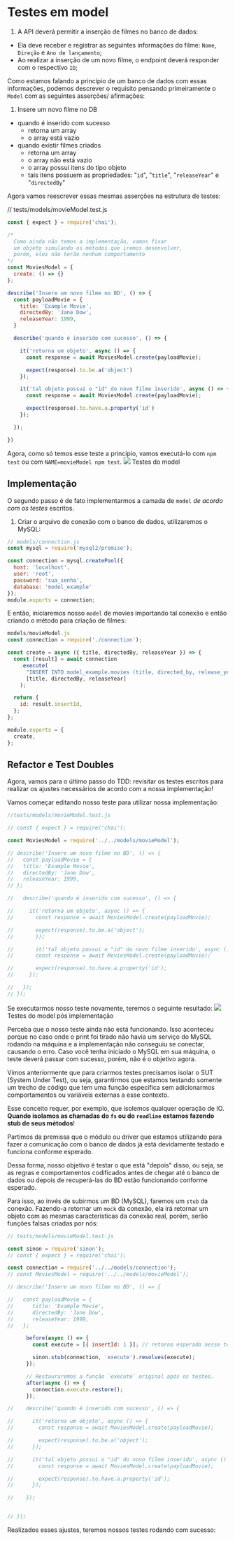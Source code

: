# Testes em model
1. A API deverá permitir a inserção de filmes no banco de dados:
- Ela deve receber e registrar as seguintes informações do filme: `Nome`, `Direção` e `Ano de lançamento`;
- Ao realizar a inserção de um novo filme, o endpoint deverá responder com o respectivo `ID`;

Como estamos falando a princípio de um banco de dados com essas informações, podemos descrever o requisito pensando primeiramente o `Model` com as seguintes asserções/ afirmações:

1. Insere um novo filme no DB
- quando é inserido com sucesso
   - retorna um array
   - o array está vazio
- quando existir filmes criados
   - retorna um array
   - o array não está vazio
   - o array possui itens do tipo objeto
   - tais itens possuem as propriedades: "`id`", "`title`", "`releaseYear`" e "`directedBy`"

Agora vamos reescrever essas mesmas asserções na estrutura de testes:

// tests/models/movieModel.test.js
```js
const { expect } = require('chai');

/*
  Como ainda não temos a implementação, vamos fixar
  um objeto simulando os métodos que iremos desenvolver,
  porém, eles não terão nenhum comportamento
*/
const MoviesModel = {
  create: () => {}
};

describe('Insere um novo filme no BD', () => {
  const payloadMovie = {
    title: 'Example Movie',
    directedBy: 'Jane Dow',
    releaseYear: 1999,
  }

  describe('quando é inserido com sucesso', () => {

    it('retorna um objeto', async () => {
      const response = await MoviesModel.create(payloadMovie);

      expect(response).to.be.a('object')
    });

    it('tal objeto possui o "id" do novo filme inserido', async () => {
      const response = await MoviesModel.create(payloadMovie);

      expect(response).to.have.a.property('id')
    });

  });

})
```

Agora, como só temos esse teste a princípio, vamos executá-lo com `npm test` ou com `NAME=movieModel npm test`.
<img src="../img/../../img/arquitetura-testes-1.png">
Testes do model


## Implementação
O segundo passo é de fato implementarmos a camada de `model` *de acordo com os testes* escritos.

1. Criar o arquivo de conexão com o banco de dados, utilizaremos o MySQL:
```js
// models/connection.js
const mysql = require('mysql2/promise');

const connection = mysql.createPool({
  host: 'localhost',
  user: 'root',
  password: 'sua_senha',
  database: 'model_example'
});
module.exports = connection;
```

E então, iniciaremos nosso `model` de movies importando tal conexão e então criando o método para criação de filmes:
```js
models/movieModel.js
const connection = require('./connection');

const create = async ({ title, directedBy, releaseYear }) => {
  const [result] = await connection
    .execute(
      "INSERT INTO model_example.movies (title, directed_by, release_year) VALUES (?, ?, ?)",
      [title, directedBy, releaseYear]
    );

  return {
    id: result.insertId,
  };
};

module.exports = {
  create,
};
```


## Refactor e Test Doubles
Agora, vamos para o último passo do TDD: revisitar os testes escritos para realizar os ajustes necessários de acordo com a nossa implementação!

Vamos começar editando nosso teste para utilizar nossa implementação:
```js
//tests/models/movieModel.test.js

// const { expect } = require('chai');

const MoviesModel = require('../../models/movieModel');

// describe('Insere um novo filme no BD', () => {
//   const payloadMovie = {
//   title: 'Example Movie',
//   directedBy: 'Jane Dow',
//   releaseYear: 1999,
// };

//   describe('quando é inserido com sucesso', () => {

//     it('retorna um objeto', async () => {
//       const response = await MoviesModel.create(payloadMovie);

//       expect(response).to.be.a('object');
//       });

//       it('tal objeto possui o "id" do novo filme inserido', async () => {
//       const response = await MoviesModel.create(payloadMovie);

//       expect(response).to.have.a.property('id');
//     });

//   });
// });
```

Se executarmos nosso teste novamente, teremos o seguinte resultado:
<img src="../img/../../img/arquitetura-testes-2.png">
Testes do model pós implementação

Perceba que o nosso teste ainda não está funcionando. Isso aconteceu porque no caso onde o print foi tirado não havia um serviço do MySQL rodando na máquina e a implementação não conseguiu se conectar, causando o erro. Caso você tenha iniciado o MySQL em sua máquina, o teste deverá passar com sucesso, porém, não é o objetivo agora.

Vimos anteriormente que para criarmos testes precisamos isolar o SUT (System Under Test), ou seja, garantirmos que estamos testando somente um trecho de código que tem uma função específica sem adicionarmos comportamentos ou variáveis externas a esse contexto.

Esse conceito requer, por exemplo, que isolemos qualquer operação de IO. **Quando isolamos as chamadas do `fs` ou do `readline` estamos fazendo stub de seus métodos**!

Partimos da premissa que o módulo ou driver que estamos utilizando para fazer a comunicação com o banco de dados já está devidamente testado e funciona conforme esperado.

Dessa forma, nosso objetivo é testar o que está "depois" disso, ou seja, se as regras e comportamentos codificados antes de chegar até o banco de dados ou depois de recuperá-las do BD estão funcionando conforme esperado.

Para isso, ao invés de subirmos um BD (MySQL), faremos um `stub` da conexão. Fazendo-a retornar um `mock` da conexão, ela irá retornar um objeto com as mesmas características da conexão real, porém, serão funções falsas criadas por nós:
```js
// tests/models/movieModel.test.js

const sinon = require('sinon');
// const { expect } = require('chai');

const connection = require('../../models/connection');
// const MoviesModel = require('../../models/movieModel');

// describe('Insere um novo filme no BD', () => {

//   const payloadMovie = {
//      title: 'Example Movie',
//      directedBy: 'Jane Dow',
//      releaseYear: 1999,
//   };

      before(async () => {
        const execute = [{ insertId: 1 }]; // retorno esperado nesse teste

        sinon.stub(connection, 'execute').resolves(execute);
      });

      // Restauraremos a função `execute` original após os testes.
      after(async () => {
        connection.execute.restore();
      });

//    describe('quando é inserido com sucesso', () => {

//      it('retorna um objeto', async () => {
//        const response = await MoviesModel.create(payloadMovie);

//        expect(response).to.be.a('object');
//      });

//      it('tal objeto possui o "id" do novo filme inserido', async () => {
//        const response = await MoviesModel.create(payloadMovie);

//        expect(response).to.have.a.property('id');
//      });

//    });


// });
```
Realizados esses ajustes, teremos nossos testes rodando com sucesso:
